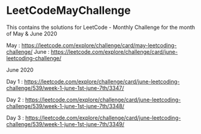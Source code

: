 # LeetCodeMayChallenge

This contains the solutions for LeetCode - Monthly Challenge for the month of May & June 2020

May : https://leetcode.com/explore/challenge/card/may-leetcoding-challenge/
June : https://leetcode.com/explore/challenge/card/june-leetcoding-challenge/

June 2020 

Day 1 : https://leetcode.com/explore/challenge/card/june-leetcoding-challenge/539/week-1-june-1st-june-7th/3347/

Day 2 : https://leetcode.com/explore/challenge/card/june-leetcoding-challenge/539/week-1-june-1st-june-7th/3348/

Day 3 : https://leetcode.com/explore/challenge/card/june-leetcoding-challenge/539/week-1-june-1st-june-7th/3349/
